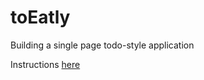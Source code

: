 # toEatly
Building a single page todo-style application



Instructions [here](https://github.com/sf-wdi-22-23/modules/tree/w03-d2-eatly/w03-intro-backend-with-express/d2-dawn-dusk-to-eatly)
